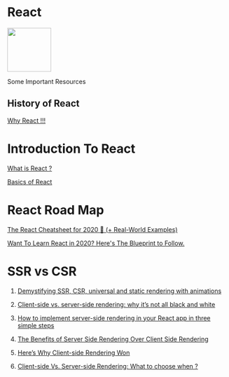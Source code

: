 # React 
<img src="https://amanguptaofficial.netlify.app/images/download.svg" width="100" height="100"/> 

Some Important Resources

## History of React
<a href="https://www.simform.com/why-use-react/" target="_blank">Why React !!!</a>

# Introduction To React

<a href="https://reactjs.org/tutorial/tutorial.html#what-is-react" target="_blank">What is React ?</a>

<a href="https://www.freecodecamp.org/news/everything-you-need-to-know-about-react-eaedf53238c4/" target="_blank">Basics of React</a>
# React Road Map


<a href="https://dev.to/reedbarger/the-react-cheatsheet-for-2020-real-world-examples-4hgg" target="_blank">The React Cheatsheet for 2020 📄‬ (+ Real-World Examples)</a>

<a href="https://dev.to/reedbarger/want-to-learn-react-in-2020-here-s-the-blueprint-to-follow-2jdd" target="_blank">Want To Learn React in 2020? Here's The Blueprint to Follow.</a>



# SSR vs CSR
1. <a href="https://dev.to/kefranabg/demystifying-ssr-csr-universal-and-static-rendering-with-animations-m7d" target="_blank">Demystifying SSR, CSR, universal and static rendering with animations</a>


2. <a href="https://www.freecodecamp.org/news/what-exactly-is-client-side-rendering-and-hows-it-different-from-server-side-rendering-bd5c786b340d/" target="_blank">Client-side vs. server-side rendering: why it’s not all black and white</a>

3. <a href="https://www.freecodecamp.org/news/server-side-rendering-your-react-app-in-three-simple-steps-7a82b95db82e/" target="_blank">How to implement server-side rendering in your React app in three simple steps</a>

4. <a href="https://medium.com/walmartglobaltech/the-benefits-of-server-side-rendering-over-client-side-rendering-5d07ff2cefe8#:~:text=Here%20is%20a%20very%20simple,with%20links%20to%20your%20javascript." target="_blank">The Benefits of Server Side Rendering Over Client Side Rendering</a>

5. <a href="https://www.freecodecamp.org/news/heres-why-client-side-rendering-won-46a349fadb52/#:~:text=Client%2Dside%20rendering%20supports%20lazy,without%20performing%20a%20full%20postback." target="_blank">Here’s Why Client-side Rendering Won</a>


6. <a href="https://www.solutelabs.com/blog/client-side-vs-server-side-rendering-what-to-choose-when#:~:text=So%2C%20CSR%20works%20better%20for%20web%20applications%20compared%20to%20SSR.&text=Moreover%2C%20SSR%20also%20ensures%20the,for%20websites%20compared%20to%20CSR." target="_blank">Client-side Vs. Server-side Rendering: What to choose when ?</a>


